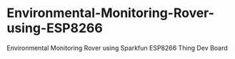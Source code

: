 # Environmental-Monitoring-Rover-using-ESP8266
Environmental Monitoring Rover using Sparkfun ESP8266 Thing Dev Board
